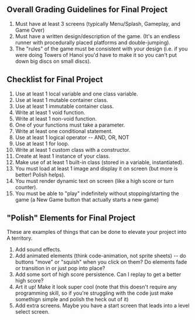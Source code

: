 ## Overall Grading Guidelines for Final Project
1. Must have at least 3 screens (typically Menu/Splash, Gameplay, and Game Over)
2. Must have a written design/description of the game. (It's an endless runner with procedurally placed platforms and double-jumping).
3. The "rules" of the game must be consistent with your design (i.e. if you were doing Towers of Hanoi you'd have to make it so you can't put down big discs on small discs).

## Checklist for Final Project
1. Use at least 1 local variable and one class variable.
1. Use at least 1 mutable container class.
1. Use at least 1 immutable container class.
1. Write at least 1 void function.
1. Write at least 1 non-void function.
1. One of your functions must take a parameter.
1. Write at least one conditional statement.
1. Use at least 1 logical operator -- AND, OR, NOT
1. Use at least 1 for loop.
1. Write at least 1 custom class with a constructor.
1. Create at least 1 instance of your class.
1. Make use of at least 1 built-in class (stored in a variable, instantiated).
1. You must load at least 1 image and display it on screen (but more is better! Polish helps).
1. You must render dynamic text on screen (like a high score or turn counter).
1. You must be able to "play" indefinitely without stopping/starting the game (a New Game button that actually starts a new game)

## "Polish" Elements for Final Project
These are examples of things that can be done to elevate your project into A territory.

1. Add sound effects.
2. Add animated elements (think code-animation, not sprite sheets) -- do buttons "move" or "squish" when you click on them? Do elements fade or transition in or just pop into place? 
3. Add some sort of high score persistence. Can I replay to get a better high score?
4. Art it up! Make it look super cool (note that this doesn't require any programming skill, so if you're struggling with the code just make somethign simple and polish the heck out of it)
5. Add extra screens. Maybe you have a start screen that leads into a level select screen.